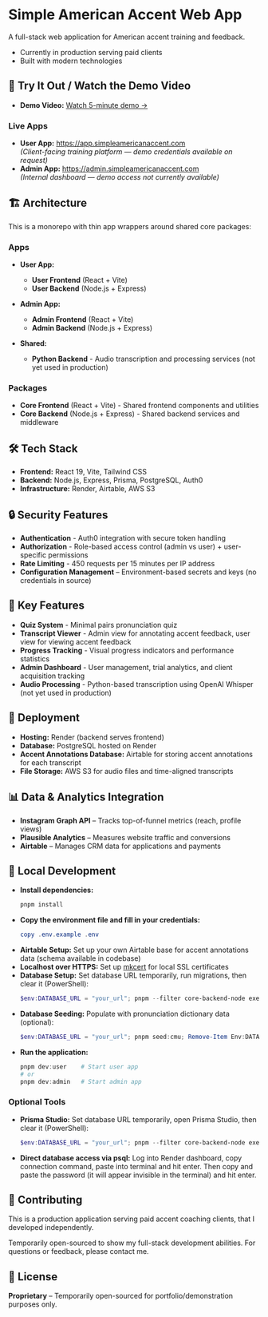 # Simple American Accent Web App

A full-stack web application for American accent training and feedback.

- Currently in production serving paid clients
- Built with modern technologies

## 🚀 Try It Out / Watch the Demo Video

- **Demo Video:** [Watch 5-minute demo →](https://youtu.be/1I5FPCRFm7o)

### Live Apps

- **User App:** https://app.simpleamericanaccent.com  
  _(Client-facing training platform — demo credentials available on request)_
- **Admin App:** https://admin.simpleamericanaccent.com  
  _(Internal dashboard — demo access not currently available)_

## 🏗️ Architecture

This is a monorepo with thin app wrappers around shared core packages:

### Apps

- **User App:**

  - **User Frontend** (React + Vite)
  - **User Backend** (Node.js + Express)

- **Admin App:**

  - **Admin Frontend** (React + Vite)
  - **Admin Backend** (Node.js + Express)

- **Shared:**
  - **Python Backend** - Audio transcription and processing services (not yet used in production)

### Packages

- **Core Frontend** (React + Vite) - Shared frontend components and utilities
- **Core Backend** (Node.js + Express) - Shared backend services and middleware

## 🛠️ Tech Stack

- **Frontend:** React 19, Vite, Tailwind CSS
- **Backend:** Node.js, Express, Prisma, PostgreSQL, Auth0
- **Infrastructure:** Render, Airtable, AWS S3

## 🔒 Security Features

- **Authentication** - Auth0 integration with secure token handling
- **Authorization** - Role-based access control (admin vs user) + user-specific permissions
- **Rate Limiting** - 450 requests per 15 minutes per IP address
- **Configuration Management** – Environment-based secrets and keys (no credentials in source)

## 🎯 Key Features

- **Quiz System** - Minimal pairs pronunciation quiz
- **Transcript Viewer** - Admin view for annotating accent feedback, user view for viewing accent feedback
- **Progress Tracking** - Visual progress indicators and performance statistics
- **Admin Dashboard** - User management, trial analytics, and client acquisition tracking
- **Audio Processing** - Python-based transcription using OpenAI Whisper (not yet used in production)

## 🚀 Deployment

- **Hosting:** Render (backend serves frontend)
- **Database:** PostgreSQL hosted on Render
- **Accent Annotations Database:** Airtable for storing accent annotations for each transcript
- **File Storage:** AWS S3 for audio files and time-aligned transcripts

## 📊 Data & Analytics Integration

- **Instagram Graph API** – Tracks top-of-funnel metrics (reach, profile views)
- **Plausible Analytics** – Measures website traffic and conversions
- **Airtable** – Manages CRM data for applications and payments

## 🧪 Local Development

- **Install dependencies:**
  ```powershell
  pnpm install
  ```
- **Copy the environment file and fill in your credentials:**
  ```powershell
  copy .env.example .env
  ```
- **Airtable Setup:** Set up your own Airtable base for accent annotations data (schema available in codebase)
- **Localhost over HTTPS:** Set up [mkcert](https://github.com/FiloSottile/mkcert) for local SSL certificates
- **Database Setup:** Set database URL temporarily, run migrations, then clear it (PowerShell):
  ```powershell
  $env:DATABASE_URL = "your_url"; pnpm --filter core-backend-node exec prisma migrate dev; Remove-Item Env:DATABASE_URL
  ```
- **Database Seeding:** Populate with pronunciation dictionary data (optional):
  ```powershell
  $env:DATABASE_URL = "your_url"; pnpm seed:cmu; Remove-Item Env:DATABASE_URL
  ```
- **Run the application:**
  ```powershell
  pnpm dev:user    # Start user app
  # or
  pnpm dev:admin   # Start admin app
  ```

### Optional Tools

- **Prisma Studio:** Set database URL temporarily, open Prisma Studio, then clear it (PowerShell):
  ```powershell
  $env:DATABASE_URL = "your_url"; pnpm --filter core-backend-node exec prisma studio; Remove-Item Env:DATABASE_URL
  ```
- **Direct database access via psql:** Log into Render dashboard, copy connection command, paste into terminal and hit enter. Then copy and paste the password (it will appear invisible in the terminal) and hit enter.

## 🤝 Contributing

This is a production application serving paid accent coaching clients, that I developed independently.

Temporarily open-sourced to show my full-stack development abilities. For questions or feedback, please contact me.

## 📄 License

**Proprietary** – Temporarily open-sourced for portfolio/demonstration purposes only.

